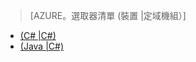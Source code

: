 > [AZURE。選取器清單 (裝置 |定域機組）]
- [(C# |C#)](../articles/iot-hub-csharp-csharp-c2d.md)
- [(Java |C#)](../articles/iot-hub-java-csharp-c2d.md)

